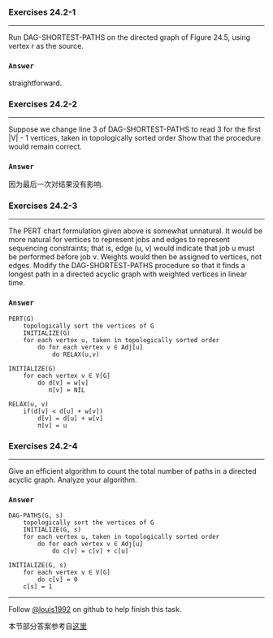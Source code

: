 ### Exercises 24.2-1
***
Run DAG-SHORTEST-PATHS on the directed graph of Figure 24.5, using vertex r as the
source.

### `Answer`

straightforward.


### Exercises 24.2-2
***
Suppose we change line 3 of DAG-SHORTEST-PATHS to read 3 for the first |V| - 1 vertices, taken in topologically sorted order Show that the procedure would remain correct.

### `Answer`
因为最后一次对结果没有影响.

### Exercises 24.2-3
***
The PERT chart formulation given above is somewhat unnatural. It would be more natural for vertices to represent jobs and edges to represent sequencing constraints; that is, edge (u, v) would indicate that job u must be performed before job v. Weights would then be assigned to vertices, not edges. Modify the DAG-SHORTEST-PATHS procedure so that it finds a longest path in a directed acyclic graph with weighted vertices in linear time.

### `Answer`

	PERT(G)
		topologically sort the vertices of G
		INITIALIZE(G)
		for each vertex u, taken in topologically sorted order
			do for each vertex v ∈ Adj[u]
				do RELAX(u,v)
				
	INITIALIZE(G)
		for each vertex v ∈ V[G]
			do d[v] = w[v]
			   π[v] = NIL
				
	RELAX(u, v)
		if(d[v] < d[u] + w[v])
			d[v] = d[u] + w[v]
			π[v] = u
				

### Exercises 24.2-4
***
Give an efficient algorithm to count the total number of paths in a directed acyclic graph. Analyze your algorithm.

### `Answer`
	DAG-PATHS(G, s)
		topologically sort the vertices of G
		INITIALIZE(G, s)
		for each vertex u, taken in topologically sorted order
			do for each vertex v ∈ Adj[u]
				do c[v] = c[v] + c[u] 
				
	INITIALIZE(G, s)
		for each vertex v ∈ V[G]
			do c[v] = 0
		c[s] = 1

***
Follow [@louis1992](https://github.com/gzc) on github to help finish this task.

本节部分答案参考自[这里](http://blog.csdn.net/anye3000/article/details/12091125)

